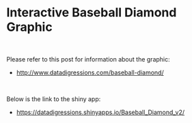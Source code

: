 # Interactive Baseball Diamond Graphic

<br/>

Please refer to this post for information about the graphic:

* http://www.datadigressions.com/baseball-diamond/

<br/>

Below is the link to the shiny app:

* https://datadigressions.shinyapps.io/Baseball_Diamond_v2/